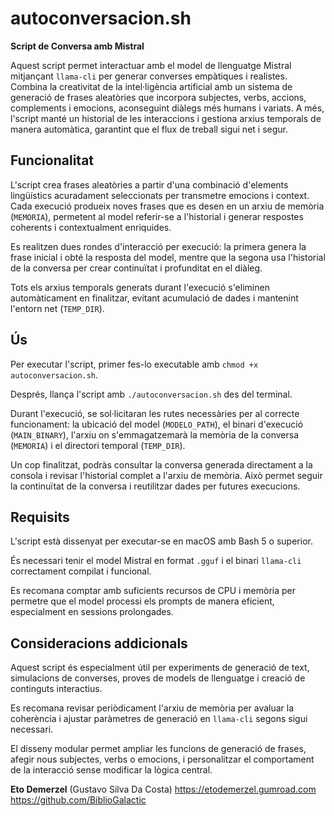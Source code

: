 # autoconversacion.sh

**Script de Conversa amb Mistral**

Aquest script permet interactuar amb el model de llenguatge Mistral mitjançant `llama-cli` per generar converses empàtiques i realistes. Combina la creativitat de la intel·ligència artificial amb un sistema de generació de frases aleatòries que incorpora subjectes, verbs, accions, complements i emocions, aconseguint diàlegs més humans i variats. A més, l'script manté un historial de les interaccions i gestiona arxius temporals de manera automàtica, garantint que el flux de treball sigui net i segur.

## Funcionalitat

L'script crea frases aleatòries a partir d'una combinació d'elements lingüístics acuradament seleccionats per transmetre emocions i context. Cada execució produeix noves frases que es desen en un arxiu de memòria (`MEMORIA`), permetent al model referir-se a l'historial i generar respostes coherents i contextualment enriquides.

Es realitzen dues rondes d'interacció per execució: la primera genera la frase inicial i obté la resposta del model, mentre que la segona usa l'historial de la conversa per crear continuïtat i profunditat en el diàleg.

Tots els arxius temporals generats durant l'execució s'eliminen automàticament en finalitzar, evitant acumulació de dades i mantenint l'entorn net (`TEMP_DIR`).

## Ús

Per executar l'script, primer fes-lo executable amb `chmod +x autoconversacion.sh`.

Després, llança l'script amb `./autoconversacion.sh` des del terminal.

Durant l'execució, se sol·licitaran les rutes necessàries per al correcte funcionament: la ubicació del model (`MODELO_PATH`), el binari d'execució (`MAIN_BINARY`), l'arxiu on s'emmagatzemarà la memòria de la conversa (`MEMORIA`) i el directori temporal (`TEMP_DIR`).

Un cop finalitzat, podràs consultar la conversa generada directament a la consola i revisar l'historial complet a l'arxiu de memòria. Això permet seguir la continuïtat de la conversa i reutilitzar dades per futures execucions.

## Requisits

L'script està dissenyat per executar-se en macOS amb Bash 5 o superior.

És necessari tenir el model Mistral en format `.gguf` i el binari `llama-cli` correctament compilat i funcional.

Es recomana comptar amb suficients recursos de CPU i memòria per permetre que el model processi els prompts de manera eficient, especialment en sessions prolongades.

## Consideracions addicionals

Aquest script és especialment útil per experiments de generació de text, simulacions de converses, proves de models de llenguatge i creació de continguts interactius.

Es recomana revisar periòdicament l'arxiu de memòria per avaluar la coherència i ajustar paràmetres de generació en `llama-cli` segons sigui necessari.

El disseny modular permet ampliar les funcions de generació de frases, afegir nous subjectes, verbs o emocions, i personalitzar el comportament de la interacció sense modificar la lògica central.

**Eto Demerzel** (Gustavo Silva Da Costa)
https://etodemerzel.gumroad.com  
https://github.com/BiblioGalactic